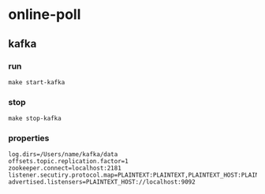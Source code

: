 # online-poll
## kafka
### run 
```shell
make start-kafka
```
### stop
```shell
make stop-kafka
```
### properties
```properties
log.dirs=/Users/name/kafka/data
offsets.topic.replication.factor=1
zookeeper.connect=localhost:2181
listener.secutiry.protocol.map=PLAINTEXT:PLAINTEXT,PLAINTEXT_HOST:PLAINTEXT
advertised.listensers=PLAINTEXT_HOST://localhost:9092
```